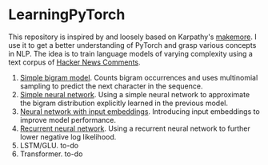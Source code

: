 # LearningPyTorch

This repository is inspired by and loosely based on Karpathy's [makemore](https://github.com/karpathy/makemore). I use it to get a better understanding of PyTorch and grasp various concepts in NLP. The idea is to train language models of varying complexity using a text corpus of [Hacker News Comments](https://github.com/haukesteffen/HNPulse/blob/main/src/scrape.py).

1. [Simple bigram model](https://github.com/haukesteffen/LearningPyTorch/blob/main/1-bigram-model.ipynb). Counts bigram occurrences and uses multinomial sampling to predict the next character in the sequence.
2. [Simple neural network](https://github.com/haukesteffen/LearningPyTorch/blob/main/2-simple-nn.ipynb). Using a simple neural network to approximate the bigram distribution explicitly learned in the previous model.
3. [Neural network with input embeddings](https://github.com/haukesteffen/LearningPyTorch/blob/main/3-embeddings-nn.ipynb). Introducing input embeddings to improve model performance.
4. [Recurrent neural network](https://github.com/haukesteffen/LearningPyTorch/blob/main/4-rnn.ipynb). Using a recurrent neural network to further lower negative log likelihood.
5. LSTM/GLU. to-do
6. Transformer. to-do